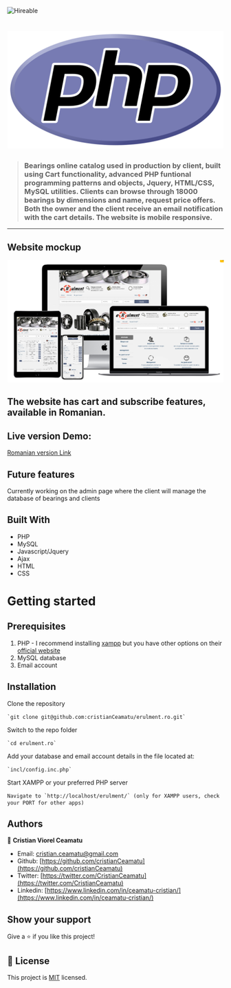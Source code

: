 ![Hireable](https://cdn.rawgit.com/hiendv/hireable/master/styles/flat/yes.svg) 
# ![Laravel logo](./.github/php-logo.png)

> ### Bearings online catalog used in production by client, built using Cart functionality, advanced PHP funtional programming patterns and objects, Jquery, HTML/CSS, MySQL utilities. Clients can browse through 18000 bearings by dimensions and name, request price offers. Both the owner and the client receive an email notification with the cart details. The website is mobile responsive.

----------

## Website mockup

![screenshot](./.github/app-screenshot.png)


## The website has cart and subscribe features, available in Romanian.
## Live version Demo:

[Romanian version Link](https://www.erulment.ro)

## Future features

Currently working on the admin page where the client will manage the database of bearings and clients

## Built With

- PHP
- MySQL
- Javascript/Jquery
- Ajax
- HTML
- CSS

# Getting started

## Prerequisites

1. PHP - I recommend installing [xampp](https://www.apachefriends.org/index.html) but you have other options on their [official website](https://www.php.net/manual/en/install.php)
2. MySQL database
3. Email account

## Installation

Clone the repository

    `git clone git@github.com:cristianCeamatu/erulment.ro.git`

Switch to the repo folder

    `cd erulment.ro`

Add your database and email account details in the file located at:

    `incl/config.inc.php`

Start XAMPP or your preferred PHP server

    Navigate to `http://localhost/erulment/` (only for XAMPP users, check your PORT for other apps)

## Authors

👤 **Cristian Viorel Ceamatu**

- Email: [cristian.ceamatu@gmail.com](cristian.ceamatu@gmail.com)
- Github: [https://github.com/cristianCeamatu](https://github.com/cristianCeamatu)
- Twitter: [https://twitter.com/CristianCeamatu](https://twitter.com/CristianCeamatu)
- Linkedin: [https://www.linkedin.com/in/ceamatu-cristian/](https://www.linkedin.com/in/ceamatu-cristian/)

## Show your support

Give a ⭐️ if you like this project!

## 📝 License

This project is [MIT](lic.url) licensed.
